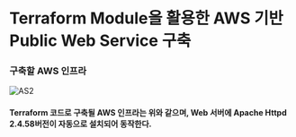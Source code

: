 # Terraform Module을 활용한 AWS 기반 Public Web Service 구축

### 구축할 AWS 인프라
![AS2](https://github.com/lijahong/Terraform_AWS_Module_Project/assets/69387517/93092115-597a-4682-b3fc-f116abb7d38c)
#### Terraform 코드로 구축될 AWS 인프라는 위와 같으며, Web 서버에 Apache Httpd 2.4.58버전이 자동으로 설치되어 동작한다.
